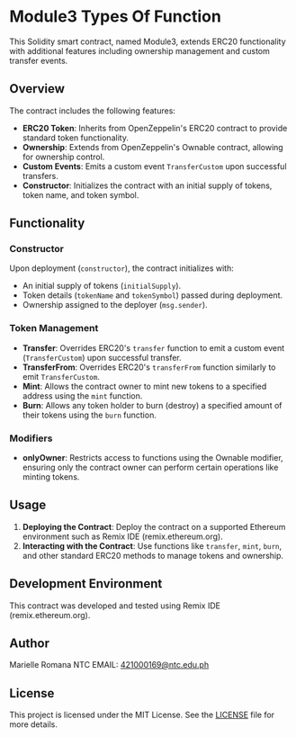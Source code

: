 # Module3 Types Of Function

This Solidity smart contract, named Module3, extends ERC20 functionality with additional features including ownership management and custom transfer events.

## Overview

The contract includes the following features:

- **ERC20 Token**: Inherits from OpenZeppelin's ERC20 contract to provide standard token functionality.
- **Ownership**: Extends from OpenZeppelin's Ownable contract, allowing for ownership control.
- **Custom Events**: Emits a custom event `TransferCustom` upon successful transfers.
- **Constructor**: Initializes the contract with an initial supply of tokens, token name, and token symbol.

## Functionality

### Constructor

Upon deployment (`constructor`), the contract initializes with:
- An initial supply of tokens (`initialSupply`).
- Token details (`tokenName` and `tokenSymbol`) passed during deployment.
- Ownership assigned to the deployer (`msg.sender`).

### Token Management

- **Transfer**: Overrides ERC20's `transfer` function to emit a custom event (`TransferCustom`) upon successful transfer.
- **TransferFrom**: Overrides ERC20's `transferFrom` function similarly to emit `TransferCustom`.
- **Mint**: Allows the contract owner to mint new tokens to a specified address using the `mint` function.
- **Burn**: Allows any token holder to burn (destroy) a specified amount of their tokens using the `burn` function.

### Modifiers

- **onlyOwner**: Restricts access to functions using the Ownable modifier, ensuring only the contract owner can perform certain operations like minting tokens.

## Usage

1. **Deploying the Contract**: Deploy the contract on a supported Ethereum environment such as Remix IDE (remix.ethereum.org).
2. **Interacting with the Contract**: Use functions like `transfer`, `mint`, `burn`, and other standard ERC20 methods to manage tokens and ownership.

## Development Environment

This contract was developed and tested using Remix IDE (remix.ethereum.org).

## Author

Marielle Romana
NTC EMAIL: 421000169@ntc.edu.ph

## License

This project is licensed under the MIT License. See the [LICENSE](./LICENSE) file for more details.

